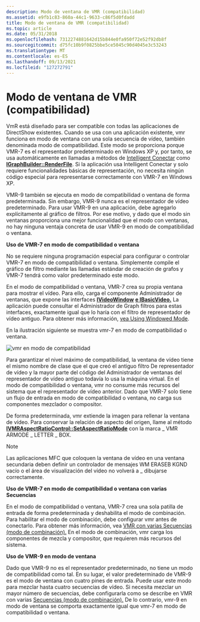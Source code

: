 ```yaml
---
description: Modo de ventana de VMR (compatibilidad)
ms.assetid: e9fb1c83-860a-44c1-9633-c86f5d0fdadd
title: Modo de ventana de VMR (compatibilidad)
ms.topic: article
ms.date: 05/31/2018
ms.openlocfilehash: 7312274881642d15b844e0fa950f72e52f92db8f
ms.sourcegitcommit: d75fc10b9f0825bbe5ce5045c90d4045e3c53243
ms.translationtype: MT
ms.contentlocale: es-ES
ms.lasthandoff: 09/13/2021
ms.locfileid: "127272791"
---
```

# <a name="vmr-windowed-compatibility-mode"></a>Modo de ventana de VMR (compatibilidad)

VmR está diseñado para ser compatible con todas las aplicaciones de DirectShow existentes. Cuando se usa con una aplicación existente, vmr funciona en modo de ventana con una sola secuencia de vídeo, también denominada modo de compatibilidad. Este modo se proporciona porque VMR-7 es el representador predeterminado en Windows XP y, por tanto, se usa automáticamente en llamadas a métodos de [Intelligent Conectar](intelligent-connect.md) como [**IGraphBuilder::RenderFile**](/windows/desktop/api/Strmif/nf-strmif-igraphbuilder-renderfile). Si la aplicación usa Intelligent Conectar y solo requiere funcionalidades básicas de representación, no necesita ningún código especial para representarse correctamente con VMR-7 en Windows XP.

VMR-9 también se ejecuta en modo de compatibilidad o ventana de forma predeterminada. Sin embargo, VMR-9 nunca es el representador de vídeo predeterminado. Para usar VMR-9 en una aplicación, debe agregarlo explícitamente al gráfico de filtros. Por ese motivo, y dado que el modo sin ventanas proporciona una mejor funcionalidad que el modo con ventanas, no hay ninguna ventaja concreta de usar VMR-9 en modo de compatibilidad o ventana.

**Uso de VMR-7 en modo de compatibilidad o ventana**

No se requiere ninguna programación especial para configurar o controlar VMR-7 en modo de compatibilidad o ventana. Simplemente compile el gráfico de filtro mediante las llamadas estándar de creación de grafos y VMR-7 tendrá como valor predeterminado este modo.

En el modo de compatibilidad o ventana, VMR-7 crea su propia ventana para mostrar el vídeo. Para ello, carga el componente Administrador de ventanas, que expone las interfaces [**IVideoWindow**](/windows/desktop/api/Control/nn-control-ivideowindow) [**e IBasicVideo.**](/windows/desktop/api/Control/nn-control-ibasicvideo) La aplicación puede consultar el Administrador de Graph filtros para estas interfaces, exactamente igual que lo haría con el filtro de representador de vídeo antiguo. Para obtener más información, [vea Using Windowed Mode](using-windowed-mode.md).

En la ilustración siguiente se muestra vmr-7 en modo de compatibilidad o ventana.

![vmr en modo de compatibilidad](images/vmr-compat-mode.png)

Para garantizar el nivel máximo de compatibilidad, la ventana de vídeo tiene el mismo nombre de clase que el que creó el antiguo filtro De representador de vídeo y la mayor parte del código del Administrador de ventanas del representador de vídeo antiguo todavía lo usa la máquina virtual. En el modo de compatibilidad o ventana, vmr no consume más recursos del sistema que el representador de vídeo anterior. Dado que VMR-7 solo tiene un flujo de entrada en modo de compatibilidad o ventana, no carga sus componentes mezclador o compositor.

De forma predeterminada, vmr extiende la imagen para rellenar la ventana de vídeo. Para conservar la relación de aspecto del origen, llame al método [**IVMRAspectRatioControl::SetAspectRatioMode**](/windows/desktop/api/Strmif/nf-strmif-ivmraspectratiocontrol-setaspectratiomode) con la marca \_ VMR ARMODE \_ LETTER \_ BOX.

> [!Note]  
> Las aplicaciones MFC que coloquen la ventana de vídeo en una ventana secundaria deben definir un controlador de mensajes WM ERASEB KGND vacío o el área de visualización del vídeo no volverá a \_ dibujarse correctamente.

 

**Uso de VMR-7 en modo de compatibilidad o ventana con varias Secuencias**

En el modo de compatibilidad o ventana, VMR-7 crea una sola patilla de entrada de forma predeterminada y deshabilita el modo de combinación. Para habilitar el modo de combinación, debe configurar vmr antes de conectarlo. Para obtener más información, vea [VMR con varias Secuencias (modo de combinación).](vmr-with-multiple-streams--mixing-mode.md) En el modo de combinación, vmr carga los componentes de mezcla y compositor, que requieren más recursos del sistema.

**Uso de VMR-9 en modo de ventana**

Dado que VMR-9 no es el representador predeterminado, no tiene un modo de compatibilidad como tal. En su lugar, el valor predeterminado de VMR-9 es el modo de ventana con cuatro pines de entrada. Puede usar este modo para mezclar hasta cuatro secuencias de vídeo. Si necesita mezclar un mayor número de secuencias, debe configurarla como se describe en VMR con varias [Secuencias (modo de combinación).](vmr-with-multiple-streams--mixing-mode.md) De lo contrario, vmr-9 en modo de ventana se comporta exactamente igual que vmr-7 en modo de compatibilidad o ventana.

 

 



